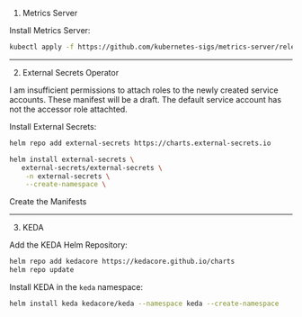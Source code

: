 1. Metrics Server

Install Metrics Server:

```bash
kubectl apply -f https://github.com/kubernetes-sigs/metrics-server/releases/latest/download/components.yaml
```

---

2. External Secrets Operator

I am insufficient permissions to attach roles to the newly created service accounts. These manifest will be a draft.
The default service account has not the accessor role attachted.

Install External Secrets:

```bash
helm repo add external-secrets https://charts.external-secrets.io

helm install external-secrets \
   external-secrets/external-secrets \
    -n external-secrets \
    --create-namespace \
```

Create the Manifests

---

3. KEDA

Add the KEDA Helm Repository:

```bash
helm repo add kedacore https://kedacore.github.io/charts
helm repo update
```

Install KEDA in the `keda` namespace:

```bash
helm install keda kedacore/keda --namespace keda --create-namespace
```





